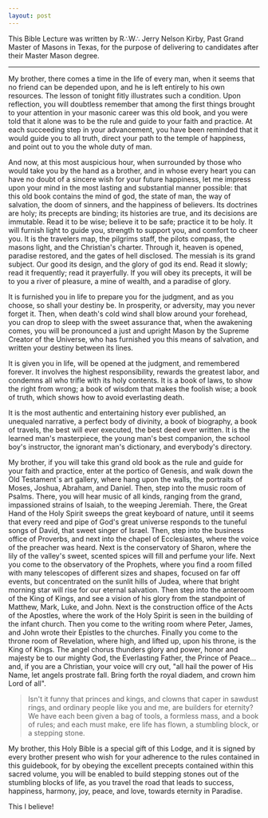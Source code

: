 ```yaml
---
layout: post
---
```


This Bible Lecture was written by R∴W∴ Jerry Nelson Kirby, Past Grand Master of Masons in Texas, for the purpose of delivering to candidates after their Master Mason degree.

* * *

My brother, there comes a time in the life of every man, when it seems that no friend can be depended upon, and he is left entirely to his own resources. The lesson of tonight fitly illustrates such a condition. Upon reflection, you will doubtless remember that among the first things brought to your attention in your masonic career was this old book, and you were told that it alone was to be the rule and guide to your faith and practice. At each succeeding step in your advancement, you have been reminded that it would guide you to all truth, direct your path to the temple of happiness, and point out to you the whole duty of man.

And now, at this most auspicious hour, when surrounded by those who would take you by the hand as a brother, and in whose every heart you can have no doubt of a sincere wish for your future happiness, let me impress upon your mind in the most lasting and substantial manner possible:  that this old book contains the mind of god, the state of man, the way of salvation, the doom of sinners, and the happiness of believers. Its doctrines are holy; its precepts are binding; its histories are true, and its decisions are immutable. Read it to be wise; believe it to be safe; practice it to be holy. It will furnish light to guide you, strength to support you, and comfort to cheer you. It is the travelers map, the pilgrims staff, the pilots compass, the masons light, and the Christian's charter. Through it, heaven is opened, paradise restored, and the gates of hell disclosed. The messiah is its grand subject. Our good its design, and the glory of god its end. Read it slowly; read it frequently; read it prayerfully. If you will obey its precepts, it will be to you a river of pleasure, a mine of wealth, and a paradise of glory.

It is furnished you in life to prepare you for the judgment, and as you choose, so shall your destiny be. In prosperity, or adversity, may you never forget it. Then, when death's cold wind shall blow around your forehead, you can drop to sleep with the sweet assurance that, when the awakening comes, you will be pronounced a just and upright Mason by the Supreme Creator of the Universe, who has furnished you this means of salvation, and written your destiny between its lines.

It is given you in life, will be opened at the judgment, and remembered forever. It involves the highest responsibility, rewards the greatest labor, and condemns all who trifle with its holy contents. It is a book of laws, to show the right from wrong; a book of wisdom that makes the foolish wise; a book of truth, which shows how to avoid everlasting death.

It is the most authentic and entertaining history ever published, an unequaled narrative, a perfect body of divinity, a book of biography, a book of travels, the best will ever executed, the best deed ever written. It is the learned man's masterpiece, the young man's best companion, the school boy's instructor, the ignorant man's dictionary, and everybody's directory.

My brother, if you will take this grand old book as the rule and guide for your faith and practice, enter at the portico of Genesis, and walk down the Old Testament`s art gallery, where hang upon the walls, the portraits of Moses, Joshua, Abraham, and Daniel. Then, step into the music room of Psalms. There, you will hear music of all kinds, ranging from the grand, impassioned strains of Isaiah, to the weeping Jeremiah. There, the Great Hand of the Holy Spirit sweeps the great keyboard of nature, until it seems that every reed and pipe of God's great universe responds to the tuneful songs of David, that sweet singer of Israel. Then, step into the business office of Proverbs, and next into the chapel of Ecclesiastes, where the voice of the preacher was heard. Next is the conservatory of Sharon, where the lily of the valley's sweet, scented spices will fill and perfume your life. Next you come to the observatory of the Prophets, where you find a room filled with many telescopes of different sizes and shapes, focused on far off events, but concentrated on the sunlit hills of Judea, where that bright morning star will rise for our eternal salvation. Then step into the anteroom of the King of Kings, and see a vision of his glory from the standpoint of Matthew, Mark, Luke, and John. Next is the construction office of the Acts of the Apostles, where the work of the Holy Spirit is seen in the building of the infant church. Then you come to the writing room where Peter, James, and John wrote their Epistles to the churches. Finally you come to the throne room of Revelation, where high, and lifted up, upon his throne, is the King of Kings. The angel chorus thunders glory and power, honor and majesty  be to our mighty God, the Everlasting Father, the Prince of Peace... and, if you are a Christian, your voice will cry out, "all hail the power of His Name, let angels prostrate fall. Bring forth the royal diadem, and crown him Lord of all".

> Isn't it funny that princes and kings,
> and clowns that caper in sawdust rings,
> and ordinary people like you and me,
> are builders for eternity?
> We have each been given a bag of tools,
> a formless mass, and a book of rules;
> and each must make, ere life has flown,
> a stumbling block, or a stepping stone.

My brother, this Holy Bible is a special gift of this Lodge, and it is signed by every brother present who wish for your adherence to the rules contained in this guidebook, for by obeying the excellent precepts contained within this sacred volume, you will be enabled to build stepping stones out of the stumbling blocks of life, as you travel the road that leads to success, happiness, harmony, joy, peace, and love, towards eternity in Paradise.

This I believe!
